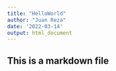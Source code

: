 ```yaml
---
title: "HelloWorld"
author: "Juan Reza"
date: '2022-03-14'
output: html_document
---
```


## This is a markdown file
